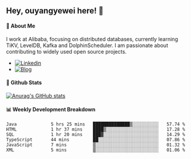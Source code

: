 ## Hey, ouyangyewei here! :wave:

#### :rocket: About Me
I work at Alibaba, focusing on distributed databases, currently learning TiKV, LevelDB, Kafka and DolphinScheduler. I am passionate about contributing to widely used open source projects.

- [![Linkedin](https://img.shields.io/badge/LinkedIn-ouyangyewei-blue)](https://www.linkedin.com/in/ouyangyewei/)
- [![Blog](https://img.shields.io/badge/Blog-yeweiouyang-orange)](https://blog.csdn.net/yeweiouyang)

#### :star2: Github Stats
[![Anurag's GitHub stats](https://github-readme-stats.vercel.app/api?username=ouyangyewei&show_icons=true&cache_seconds=3600&theme=tokyonight)](https://github.com/anuraghazra/github-readme-stats)

#### :bar_chart: Weekly Development Breakdown
<!--START_SECTION:waka-->

```text
Java             5 hrs 25 mins   ██████████████▒░░░░░░░░░░   57.74 %
HTML             1 hr 37 mins    ████▒░░░░░░░░░░░░░░░░░░░░   17.28 %
SQL              1 hr 20 mins    ███▓░░░░░░░░░░░░░░░░░░░░░   14.29 %
TypeScript       44 mins         ██░░░░░░░░░░░░░░░░░░░░░░░   07.86 %
JavaScript       7 mins          ▒░░░░░░░░░░░░░░░░░░░░░░░░   01.32 %
XML              5 mins          ▒░░░░░░░░░░░░░░░░░░░░░░░░   01.06 %
```

<!--END_SECTION:waka-->
